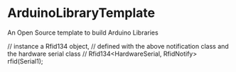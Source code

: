 # ArduinoLibraryTemplate
An Open Source template to build Arduino Libraries

// instance a Rfid134 object,
// defined with the above notification class and the hardware serial class
//
Rfid134<HardwareSerial, RfidNotify> rfid(Serial1);
